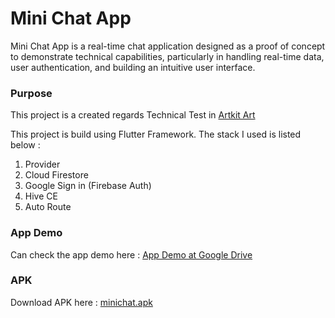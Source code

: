 # Mini Chat App

Mini Chat App is a real-time chat application designed as a proof of concept to demonstrate technical capabilities, particularly in handling real-time data, user authentication, and building an intuitive user interface.

### Purpose

This project is a created regards Technical Test in [Artkit Art](https://artkit.art)

This project is build using Flutter Framework. The stack I used is listed below : 

1. Provider
2. Cloud Firestore
3. Google Sign in (Firebase Auth)
4. Hive CE
5. Auto Route

### App Demo

Can check the app demo here : [App Demo at Google Drive](https://drive.google.com/file/d/1-z7O1nbSQ6yZe8pTv_pdk35tGNzYbr_a/view?usp=drive_link)

### APK

Download APK here : [minichat.apk](https://github.com/alfaruqrizqi18/minichatapp/blob/master/apk/app-release.apk)
